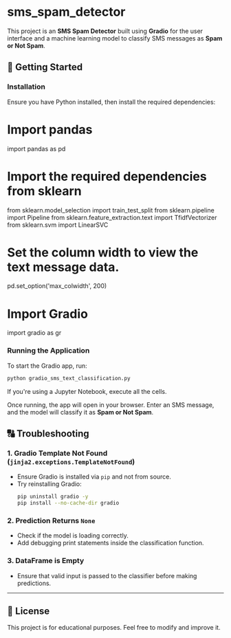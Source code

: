 # sms_spam_detector

This project is an **SMS Spam Detector** built using **Gradio** for the user interface and a machine learning model to classify SMS messages as **Spam or Not Spam**.

## 🚀 **Getting Started**

### **Installation**

Ensure you have Python installed, then install the required dependencies:

# Import pandas
import pandas as pd
# Import the required dependencies from sklearn
from sklearn.model_selection import train_test_split
from sklearn.pipeline import Pipeline
from sklearn.feature_extraction.text import TfidfVectorizer
from sklearn.svm import LinearSVC

# Set the column width to view the text message data.
pd.set_option('max_colwidth', 200)

# Import Gradio
import gradio as gr

### **Running the Application**

To start the Gradio app, run:

```bash
python gradio_sms_text_classification.py
```

If you're using a Jupyter Notebook, execute all the cells.

Once running, the app will open in your browser. Enter an SMS message, and the model will classify it as **Spam or Not Spam**.

## 🔠 **Troubleshooting**

### **1. Gradio Template Not Found (`jinja2.exceptions.TemplateNotFound`)**
- Ensure Gradio is installed via `pip` and not from source.
- Try reinstalling Gradio:
  ```bash
  pip uninstall gradio -y
  pip install --no-cache-dir gradio
  ```

### **2. Prediction Returns `None`**
- Check if the model is loading correctly.
- Add debugging print statements inside the classification function.

### **3. DataFrame is Empty**
- Ensure that valid input is passed to the classifier before making predictions.

---

## 🐍 **License**
This project is for educational purposes. Feel free to modify and improve it.